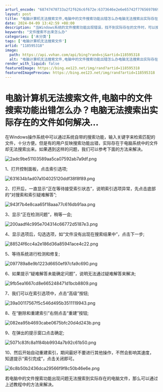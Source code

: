 ```yaml
---
arturl_encode: "68747470733a2f2f626c6f672e:6373646e2e6e65742f77656978696e5f33313635323632352f:61727469636c652f64657461696c732f313138353935333138"
layout: post
title: "电脑计算机无法搜索文件,电脑中的文件搜索功能出错怎么办电脑无法搜索出实际存在的文件如何解决..."
date: 2024-04-09 13:42:59 +08:00
description: "当Windows系统的文件搜索功能出现错误，找不到实际存在的文件时，可以按照以下步骤"
keywords: "文件搜索不出来怎么办"
categories: ['未分类']
tags: ['电脑计算机无法搜索文件']
artid: "118595318"
image:
  path: https://api.vvhan.com/api/bing?rand=sj&artid=118595318
  alt: "电脑计算机无法搜索文件,电脑中的文件搜索功能出错怎么办电脑无法搜索出实际存在的文件如何解决..."
render_with_liquid: false
featuredImage: https://bing.ee123.net/img/rand?artid=118595318
featuredImagePreview: https://bing.ee123.net/img/rand?artid=118595318
---
```


# 电脑计算机无法搜索文件,电脑中的文件搜索功能出错怎么办？电脑无法搜索出实际存在的文件如何解决...

在Windows操作系统中可以通过系统自带的搜索功能，输入关键字来检索匹配的文件，十分方便。但是有的用户反映搜索功能出错，实际存在于电脑系统中的文件却无法搜索出来。如果遇到这样的问题，我们可以参考下面的方法来解决。

![2adc9be51103589aa5ca07592ab7a9df.png](https://i-blog.csdnimg.cn/blog_migrate/8b9c5ab73b1a63fab277425b0627568d.png)

1、打开控制面板，点击索引选项;

![631634b1ad07a104025120ddf38f8f89.png](https://i-blog.csdnimg.cn/blog_migrate/542777c1861a14137718a1fef80edac6.png)

2、打开后，一直显示“正在等待接受索引状态”，说明索引选项异常，先点击底部的“对搜索和索引疑难解答”;

![943f7b4e8caa65f18aaa77c616db91aa.png](https://i-blog.csdnimg.cn/blog_migrate/7a4b7688deb3ca19622aae1ac4792a41.png)

3、显示“正在检测问题”，稍等一会;

![200aadf4c995e704314c66772d5187e3.png](https://i-blog.csdnimg.cn/blog_migrate/d80b0b3e29b35f9d0cfa87f23e247cb8.png)

4、显示选项后，勾选选项，如“文件没有出现在搜索结果中”，点击下一步;

![88524f6cc4a2e186d36a85941ace4c22.png](https://i-blog.csdnimg.cn/blog_migrate/aeed464f12b633819d21038f08f76db0.png)

5、等待系统进行检测和修复;

![097789a8e9b1223d6650ef97cfa9c690.png](https://i-blog.csdnimg.cn/blog_migrate/cf545b35e4a1906bdbc36e44a7e18e1e.png)

6、如果提示“疑难解答未能确定问题”，说明无法通过疑难解答来解决;

![9fb5ea1667cd8e665248471d1bcb8809.png](https://i-blog.csdnimg.cn/blog_migrate/637c7e8d7df19df20c019d77f46e9e90.png)

7、我们可以在索引选项中，点击“高级”按钮;

![39a00117567f5c546d495b3511119943.png](https://i-blog.csdnimg.cn/blog_migrate/6bf6810245bcb59d34f0b143d144ff7a.png)

8、在“删除和重建索引”右侧点击“重建”按钮;

![082ea95b4693cabe0675bfc20d4d243b.png](https://i-blog.csdnimg.cn/blog_migrate/53f4c2c90a4d3c31099c46e47c223b3d.png)

9、在弹出的提示窗口点击确定;

![5071c83fc8a1f84bb9934a7b92c61b50.png](https://i-blog.csdnimg.cn/blog_migrate/cfa588a18aff889b71e0b6ae9cce2e28.png)

10、然后开始自动重建索引，期间最好不要进行其他操作，不然会影响其速度，知道提示“索引完成”，点击关闭即可。

![6c8b50b2436dca29566f9f8c50b46e6e.png](https://i-blog.csdnimg.cn/blog_migrate/60df732b59281a651a4325efeee8687d.png)

若电脑中的文件搜索功能出现问题无法搜索到实际存在的电脑文件，那么可以通过上述教程中的方法来解决。
